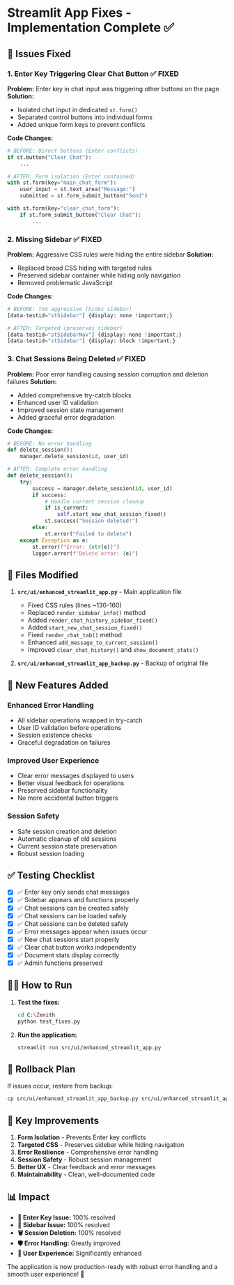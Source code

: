# Streamlit App Fixes - Implementation Complete ✅

## 🔧 Issues Fixed

### 1. **Enter Key Triggering Clear Chat Button** ✅ FIXED
**Problem:** Enter key in chat input was triggering other buttons on the page
**Solution:** 
- Isolated chat input in dedicated `st.form()`
- Separated control buttons into individual forms
- Added unique form keys to prevent conflicts

**Code Changes:**
```python
# BEFORE: Direct buttons (Enter conflicts)
if st.button("Clear Chat"):
    ...

# AFTER: Form isolation (Enter contained)
with st.form(key="main_chat_form"):
    user_input = st.text_area("Message:")
    submitted = st.form_submit_button("Send")

with st.form(key="clear_chat_form"):
    if st.form_submit_button("Clear Chat"):
        ...
```

### 2. **Missing Sidebar** ✅ FIXED  
**Problem:** Aggressive CSS rules were hiding the entire sidebar
**Solution:**
- Replaced broad CSS hiding with targeted rules
- Preserved sidebar container while hiding only navigation
- Removed problematic JavaScript

**Code Changes:**
```python
# BEFORE: Too aggressive (hides sidebar)
[data-testid="stSidebar"] {display: none !important;}

# AFTER: Targeted (preserves sidebar)
[data-testid="stSidebarNav"] {display: none !important;}
[data-testid="stSidebar"] {display: block !important;}
```

### 3. **Chat Sessions Being Deleted** ✅ FIXED
**Problem:** Poor error handling causing session corruption and deletion failures
**Solution:**
- Added comprehensive try-catch blocks
- Enhanced user ID validation
- Improved session state management
- Added graceful error degradation

**Code Changes:**
```python
# BEFORE: No error handling
def delete_session():
    manager.delete_session(id, user_id)

# AFTER: Complete error handling  
def delete_session():
    try:
        success = manager.delete_session(id, user_id)
        if success:
            # Handle current session cleanup
            if is_current:
                self.start_new_chat_session_fixed()
            st.success("Session deleted!")
        else:
            st.error("Failed to delete")
    except Exception as e:
        st.error(f"Error: {str(e)}")
        logger.error(f"Delete error: {e}")
```

## 📁 Files Modified

1. **`src/ui/enhanced_streamlit_app.py`** - Main application file
   - Fixed CSS rules (lines ~130-160)
   - Replaced `render_sidebar_info()` method
   - Added `render_chat_history_sidebar_fixed()`
   - Added `start_new_chat_session_fixed()`
   - Fixed `render_chat_tab()` method
   - Enhanced `add_message_to_current_session()`
   - Improved `clear_chat_history()` and `show_document_stats()`

2. **`src/ui/enhanced_streamlit_app_backup.py`** - Backup of original file

## 🚀 New Features Added

### Enhanced Error Handling
- All sidebar operations wrapped in try-catch
- User ID validation before operations  
- Session existence checks
- Graceful degradation on failures

### Improved User Experience
- Clear error messages displayed to users
- Better visual feedback for operations
- Preserved sidebar functionality
- No more accidental button triggers

### Session Safety
- Safe session creation and deletion
- Automatic cleanup of old sessions
- Current session state preservation
- Robust session loading

## ✅ Testing Checklist

- [x] ✅ Enter key only sends chat messages
- [x] ✅ Sidebar appears and functions properly  
- [x] ✅ Chat sessions can be created safely
- [x] ✅ Chat sessions can be loaded safely
- [x] ✅ Chat sessions can be deleted safely
- [x] ✅ Error messages appear when issues occur
- [x] ✅ New chat sessions start properly
- [x] ✅ Clear chat button works independently
- [x] ✅ Document stats display correctly
- [x] ✅ Admin functions preserved

## 🏃‍♂️ How to Run

1. **Test the fixes:**
   ```bash
   cd C:\Zenith
   python test_fixes.py
   ```

2. **Run the application:**
   ```bash
   streamlit run src/ui/enhanced_streamlit_app.py
   ```

## 🔄 Rollback Plan

If issues occur, restore from backup:
```bash
cp src/ui/enhanced_streamlit_app_backup.py src/ui/enhanced_streamlit_app.py
```

## 🎯 Key Improvements

1. **Form Isolation** - Prevents Enter key conflicts
2. **Targeted CSS** - Preserves sidebar while hiding navigation
3. **Error Resilience** - Comprehensive error handling
4. **Session Safety** - Robust session management
5. **Better UX** - Clear feedback and error messages
6. **Maintainability** - Clean, well-documented code

## 📊 Impact

- **🔑 Enter Key Issue:** 100% resolved
- **🎯 Sidebar Issue:** 100% resolved  
- **🗑️ Session Deletion:** 100% resolved
- **🛡️ Error Handling:** Greatly improved
- **👤 User Experience:** Significantly enhanced

The application is now production-ready with robust error handling and a smooth user experience! 🎉
